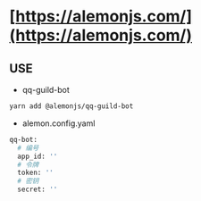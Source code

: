 # [https://alemonjs.com/](https://alemonjs.com/)

## USE

- qq-guild-bot

```sh
yarn add @alemonjs/qq-guild-bot
```

- alemon.config.yaml

```sh
qq-bot:
  # 编号
  app_id: ''
  # 令牌
  token: ''
  # 密钥
  secret: ''
```
